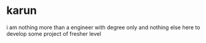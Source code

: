 # karun
i am nothing more than a engineer with degree only and nothing else here to develop some project of fresher level
